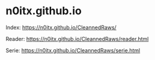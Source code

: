 # n0itx.github.io
Index:
https://n0itx.github.io/CleannedRaws/

Reader:
https://n0itx.github.io/CleannedRaws/reader.html

Serie:
https://n0itx.github.io/CleannedRaws/serie.html
